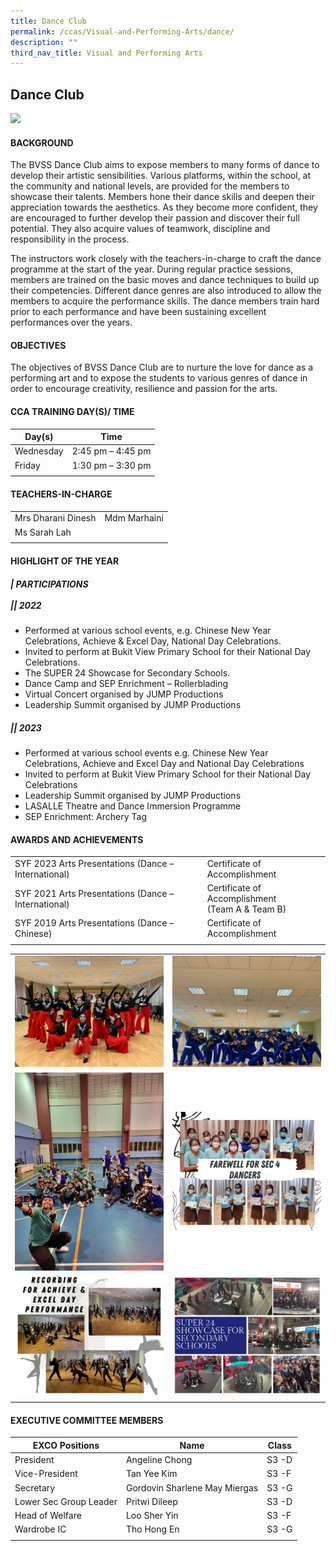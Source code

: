 ```yaml
---
title: Dance Club
permalink: /ccas/Visual-and-Performing-Arts/dance/
description: ""
third_nav_title: Visual and Performing Arts
---
```

## **Dance Club**

![](/images/CCA%20Page/Group%20Photo/dance%20club%20_formal.jpg)

#### BACKGROUND

The BVSS Dance Club aims to expose members to many forms of dance to develop their artistic sensibilities. Various platforms, within the school, at the community and national levels, are provided for the members to showcase their talents. Members hone their dance skills and deepen their appreciation towards the aesthetics. As they become more confident, they are encouraged to further develop their passion and discover their full potential. They also acquire values of teamwork, discipline and responsibility in the process.  
  
The instructors work closely with the teachers-in-charge to craft the dance programme at the start of the year. During regular practice sessions, members are trained on the basic moves and dance techniques to build up their competencies. Different dance genres are also introduced to allow the members to acquire the performance skills. The dance members train hard prior to each performance and have been sustaining excellent performances over the years.  
  
#### OBJECTIVES

The objectives of BVSS Dance Club are to nurture the love for dance as a performing art and to expose the students to various genres of dance in order to encourage creativity, resilience and passion for the arts.

#### CCA TRAINING DAY(S)/ TIME

|  Day(s) | Time  |
|---|---|
| Wednesday  | 2:45 pm –  4:45 pm  |
| Friday  |  1:30 pm – 3:30 pm |
|   |   |

#### TEACHERS-IN-CHARGE

|   |   |
|---|---|
| Mrs Dharani Dinesh  |  Mdm Marhaini |
| Ms Sarah Lah  |   |
|   |   |

#### HIGHLIGHT OF THE YEAR <br>
##### | **PARTICIPATIONS**<br><br> **||** 2022

 *   Performed at various school events, e.g. Chinese New Year Celebrations, Achieve &amp; Excel Day, National Day Celebrations.
 *   Invited to perform at Bukit View Primary School for their National Day Celebrations.
 *   The SUPER 24 Showcase for Secondary Schools.
 *   Dance Camp and SEP Enrichment – Rollerblading
 *   Virtual Concert organised by JUMP Productions 
 *   Leadership Summit organised by JUMP Productions

##### **||** 2023

 *   Performed at various school events e.g. Chinese New Year Celebrations, Achieve and Excel Day and National Day Celebrations
 *   Invited to perform at Bukit View Primary School for their National Day Celebrations
 *   Leadership Summit organised by JUMP Productions
 *   LASALLE Theatre and Dance Immersion Programme
 *   SEP Enrichment: Archery Tag



#### AWARDS AND ACHIEVEMENTS

|   |   |
|---|---|
| SYF 2023 Arts Presentations (Dance – International)  | Certificate of Accomplishment |
| SYF 2021 Arts Presentations (Dance – International)  | Certificate of Accomplishment  <br>(Team A &amp; Team B)  |
|  SYF 2019 Arts Presentations (Dance – Chinese) | Certificate of Accomplishment  |
|   |   |  |


|   |   |
|---|---|
|![](/images/CCA%20Page/Visual%20and%20Performing%20Arts/Dance%20Club/whatsapp%20image%202023-04-28%20at%201.jpeg)|![](/images/CCA%20Page/Visual%20and%20Performing%20Arts/Dance%20Club/whatsapp%20image%202023-04-28.jpeg)|
|![](/images/CCA%20Page/Visual%20and%20Performing%20Arts/Dance%20Club/whatsapp%20image%202023-04-28-.jpeg)|![](/images/dance5.png)|
![](/images/dance6.png)|![](/images/dance7.png)|
|   |   |  |

#### EXECUTIVE COMMITTEE MEMBERS

|  EXCO Positions | Name  |  Class |
|---|---|---|
| President  | Angeline Chong | S3 -D  |
|  Vice-President | Tan Yee Kim | S3 -F  |
|  Secretary | Gordovin Sharlene May Miergas  | S3 -G  |
|  Lower Sec Group Leader | Pritwi Dileep | S3 -D  |
| Head of Welfare  | Loo Sher Yin   | S3 -F  |
| Wardrobe IC  | Tho Hong En | S3 -G  |
|   |   |   |